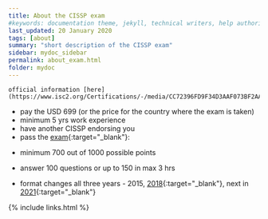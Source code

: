 ```yaml
---
title: About the CISSP exam
#keywords: documentation theme, jekyll, technical writers, help authoring tools, hat replacements
last_updated: 20 January 2020
tags: [about]
summary: "short description of the CISSP exam"
sidebar: mydoc_sidebar
permalink: about_exam.html
folder: mydoc
---
```


```
official information [here](https://www.isc2.org/Certifications/-/media/CC72396FD9F34D3AAF073BF2AADB185C.ashx)
```

- pay the USD 699 (or the price for the country where the exam is taken)
- minimum 5 yrs work experience
- have another CISSP endorsing you
- pass the [exam](https://www.isc2.org/certifications/CISSP/CISSP-CAT){:target="_blank"}:
* minimum 700 out of 1000 possible points
* answer 100 questions or up to 150 in max 3 hrs

* format changes all three years - 2015, [2018](https://www.globalknowledge.com/ca-en/resources/resource-library/articles/everything-you-need-to-know-about-the-cissp-exam-changes/){:target="_blank"}, next in [2021](https://www.reddit.com/r/cissp/comments/ea6r2g/what_to_know_about_the_next_cissp_refresh_in_2021/){:target="_blank"}

{% include links.html %}
